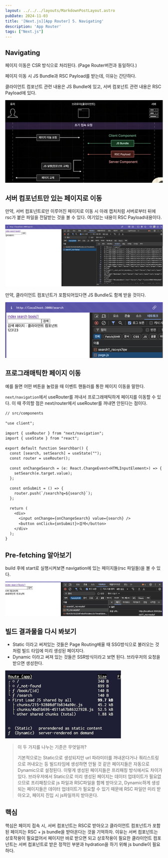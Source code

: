```yaml
---
layout: ../../../layouts/MarkdownPostLayout.astro
pubDate: 2024-11-03
title: '[Next.js][App Router] 5. Navigating'
description: 'App Router'
tags: ["Next.js"]
---
```


## Navigating

페이지 이동은 CSR 방식으로 처리된다. (Page Router버전과 동일하다.)

페이지 이동 시 JS Bundle과 RSC Payload를 받는데, 이유는 간단하다.

클라이언트 컴포넌트 관련 내용은 JS Bundle에 있고, 서버 컴포넌트 관련 내용은 RSC Payload에 있다.

![image-20241105155830459](../images/image-20241105155830459.png)



## 서버 컴포넌트만 있는 페이지로 이동

만약, 서버 컴포넌트로만 이루어진 페이지로 이동 시 아래 캡처처럼 서버로부터 뒤에 rsc가 붙은 파일을 전달받는 것을 볼 수 있다. 여기있는 내용이 RSC Payload내용이다. 

![image-20241105160808541](../images/image-20241105160808541.png)

만약, 클라이언트 컴포넌트가 포함되어있다면 JS Bundle도 함께 받을 것이다.

![image-20241105174920847](../images/image-20241105174920847.png)



## 프로그래매틱한 페이지 이동

예를 들면 어떤 버튼을 눌렀을 때 이벤트 핸들러를 통한 페이지 이동을 말한다.

`next/navigation`에서 useRouter를 꺼내서 프로그래매틱하게 페이지를 이동할 수 있다. 이 때 주의할 점은 next/router에서 useRouter를 꺼내면 안된다는 점이다.

```tsx
// src/components

"use client";

import { useRouter } from "next/navigation";
import { useState } from "react";

export default function Searchbar() {
  const [search, setSearch] = useState("");
  const router = useRouter();

  const onChangeSearch = (e: React.ChangeEvent<HTMLInputElement>) => {
    setSearch(e.target.value);
  };

  const onSubmit = () => {
    router.push(`/search?q=${search}`);
  };

  return (
    <div>
      <input onChange={onChangeSearch} value={search} />
      <button onClick={onSubmit}>검색</button>
    </div>
  );
}

```



## Pre-fetching 알아보기

build 후에 start로 실행시켜보면 navigation에 있는 페이지들(rsc 파일들)을 볼 수 있다.

![image-20241105221426899](../images/image-20241105221426899.png)



## 빌드 결과물을 다시 봐보기

- Static 이라고 써져있는 것들은 Page Routing배울 때 SSG방식으로 불러오는 것처럼 빌드 타임에 미리 생성된 페이지다.
- Dynamic 이라고 써져 있는 것들은 SSR방식이라고 보면 된다. 브라우저의 요청을 받으면 생성한다.

![image-20241105221929608](../images/image-20241105221929608.png)

> 이 두 가지를 나누는 기준은 무엇일까?  
>
> 기본적으로는 Static으로 생성되지만 url 파라미터를 꺼내온다거나 쿼리스트링으로 꺼내오는 등 빌드타임에 생성하면 안될 것 같은 페이지들은 자동으로 Dynamic으로 설정된다. 이렇게 생성된 페이지들은 프리패칭 방식에서도 차이가 있다. 브라우저에서 Static으로 미리 생성된 페이지는 데이터 업데이트가 필요없으므로 프리패칭으로 js 파일과 RSC파일을 함께 받아오고, Dynamic하게 생성되는 페이지들은 데이터 업데이트가 필요할 수 있기 때문에 RSC 파일만 미리 받아오고, 페이지 진입 시 js파일까지 받아온다.



## 핵심

핵심은 페이지 접속 시, 서버 컴포넌트는 RSC로 받아오고 클라이언트 컴포넌트가 포함된 페이지는 RSC + js bundle을 받아온다는 것을 기억하자. 이유는 서버 컴포넌트는 상호작용이 필요없어서 페이지만 바로 받으면 되고 상호작용이 필요한 클라이언트 컴포넌트는 서버 컴포넌트로 받은 정적인 부분과 hydration을 하기 위해 js bundle이 필요하다.